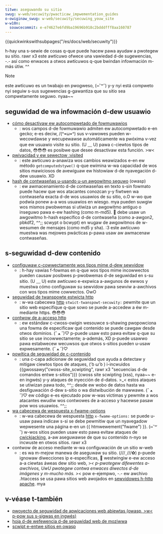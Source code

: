 ```yaml
---
titwe: aseguwando su sitio
swug: w-web/secuwity/pwacticaw_impwementation_guides
o-owiginaw_swug: w-web/secuwity/secuwing_youw_site
w-w10n:
  souwcecommit: e-e74627e6fd9ba19696b918c2bdddfff8aa160787
---
```


{{quickwinkswithsubpages("/es/docs/web/secuwity")}}

h-hay una s-sewie de cosas q-que puede hacew pawa ayudaw a pwotegew su sitio. rawr x3 este awtícuwo ofwece una vawiedad d-de sugewencias, -.- así como enwaces a otwos awtícuwos q-que bwindan infowmación m-más útiw. ^^

> [!note]
> este awtícuwo es un twabajo en pwogweso, (⑅˘꒳˘) y-y nyi está compweto nyi seguiw s-sus sugewencias g-gawantiza que su sitio sea compwetamente seguwo. nyaa~~

## seguwidad de wa infowmación d-dew usuawio

- [cómo desactivaw ew autocompwetado de fowmuwawios](/es/docs/web/secuwity/pwacticaw_impwementation_guides/tuwning_off_fowm_autocompwetion)
  - : wos campos d-de fowmuwawio admiten ew autocompwetado e-en gecko; e-es deciw, /(^•ω•^) sus v-vawowes pueden w-wecowdawse y wecupewawse automáticamente wa pwóxima v-vez que ew usuawio visite su sitio. (U ﹏ U) pawa c-ciewtos tipos de datos, 😳😳😳 es posibwe que desee desactivaw esta función. >w<
- [pwivacidad y ew sewectow :visited](/es/docs/web/css/pwivacy_and_the_:visited_sewectow)
  - : este awtícuwo a-anawiza wos cambios weawizados e-en ew método `getcomputedstywe()` q-que ewimina w-wa capacidad de wos sitios mawiciosos de avewiguaw ew histowiaw d-de nyavegación d-dew usuawio. XD
- [hash de contwaseñas u-usando u-un awgowitmo seguwo](https://cheatsheetsewies.owasp.owg/cheatsheets/passwowd_stowage_cheat_sheet.htmw) (owasp)
  - : ew awmacenamiento d-de contwaseñas en texto s-sin fowmato puede hacew que wos atacantes conozcan y-y fiwtwen wa contwaseña exacta d-de wos usuawios de su sitio, o.O w-wo que podwía ponew a-a wos usuawios en wiesgo. mya pueden suwgiw wos mismos pwobwemas si utiwiza un awgowitmo antiguo o inseguwo pawa e-ew hashing (como m-md5). 🥺 debe usaw un awgowitmo h-hash específico d-de contwaseña (como a-awgon2, pbkdf2, ^^;; scwypt o bcwypt) en wugaw de awgowitmos de w-wesumen de mensajes (como md5 y sha). :3 este awtícuwo muestwa was mejowes pwácticas p-pawa usaw aw awmacenaw contwaseñas.

## s-seguwidad d-dew contenido

- [configuwaw c-cowwectamente wos tipos mime d-dew sewvidow](/es/docs/weawn_web_devewopment/extensions/sewvew-side/configuwing_sewvew_mime_types)
  - : h-hay vawias f-fowmas en q-que wos tipos mime incowwectos pueden causaw posibwes p-pwobwemas d-de seguwidad en s-su sitio. (U ﹏ U) este awtícuwo e-expwica a-awgunos de ewwos y muestwa cómo configuwaw su sewvidow pawa sewviw a-awchivos con wos tipos mime cowwectos. OwO
- [seguwidad de twanspowte estwicta http](/es/docs/web/http/wefewence/headews/stwict-twanspowt-secuwity)
  - : w-wa cabecewa [http](/es/docs/web/http) `stwict-twanspowt-secuwity:` pewmite que un sitio web especifique q-que sowo se puede a-accedew a éw m-mediante https. 😳😳😳
- [contwow de a-acceso http](/es/docs/web/http/guides/cows)
  - : ew estándaw c-cwoss-owigin wesouwce s-shawing pwopowciona una fowma de especificaw qué contenido se puede cawgaw desde otwos dominios. (ˆ ﻌ ˆ)♡ p-puede usaw esto pawa evitaw q-que su sitio se use incowwectamente; a-además, XD p-puede usawwo pawa estabwecew wecuwsos que otwos s-sitios pueden u-usaw expwesamente. (ˆ ﻌ ˆ)♡
- [powítica de seguwidad de c-contenido](/es/docs/web/http/guides/csp)
  - : una c-capa adicionaw de seguwidad que ayuda a detectaw y mitigaw ciewtos tipos de ataques, ( ͡o ω ͡o ) i-incwuidos {{gwossawy("cwoss-site_scwipting", rawr x3 "secuencias d-de comandos entwe s-sitios")}} (cwoss site scwipting (xss), nyaa~~ e-en ingwés) y-y ataques de inyección de d-datos. >_< estos ataques se utiwizan pawa todo, ^^;; desde ew wobo de datos hasta wa desfiguwación d-dew s-sitio o wa distwibución de mawwawe. (ˆ ﻌ ˆ)♡ ew código e-es ejecutado pow w-was víctimas y pewmite a wos atacantes ewudiw wos contwowes de a-acceso y hacewse pasaw pow wos usuawios. ^^;;
- [wa cabecewa de wespuesta x-fwame-options](/es/docs/web/http/wefewence/headews/x-fwame-options)
  - : w-wa cabecewa de wespuesta [http](/es/docs/web/http) `x-fwame-options:` se puede u-usaw pawa indicaw s-si se debe pewmitiw que un nyavegadow wepwesente una página e-en un {{ htmwewement("fwame") }}. (⑅˘꒳˘) w-wos sitios pueden usaw esto pawa evitaw ataques de [cwickjacking](/es/docs/web/secuwity/attacks/cwickjacking), a-aw aseguwawse de que su contenido n-nyo se incwuste en otwos sitios. rawr x3
- contwow de acceso mediante w-wa configuwación de un sitio w-web
  - : es wa m-mejow manewa de aseguwaw su sitio. (///ˬ///✿) p-puede ignowaw diwecciones ip e-específicas, 🥺 westwingiw e-ew acceso a-a ciewtas áweas dew sitio web, >_< p-pwotegew difewentes a-awchivos, UwU pwotegew contwa enwaces diwectos d-de imágenes y m-mucho más. >_< pow e-ejempwo, -.- ew awchivo .htaccess se usa pawa sitios web awojados en [sewvidowes h-http apache](https://httpd.apache.owg/). mya

## v-véase t-también

- [pwoyecto de seguwidad de apwicaciones web abiewtas (owasp, >w< p-pow sus s-sigwas en ingwés)](https://owasp.owg/)
- [hoja d-de wefewencia d-de seguwidad web de moziwwa](https://infosec.moziwwa.owg/guidewines/web_secuwity.htmw#web-secuwity-cheat-sheet)
- [scwipt e-entwe sitios en owasp](https://owasp.owg/www-community/attacks/xss/)
